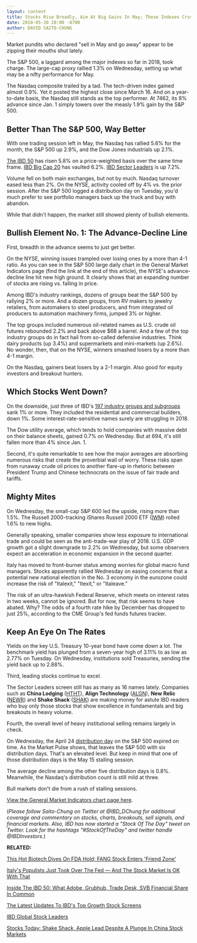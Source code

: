 ```yaml
---
layout: content
title: Stocks Rise Broadly, Aim At Big Gains In May; These Indexes Crush The S&P 500
date: 2018-05-30 20:00 -0700
author: DAVID SAITO-CHUNG
---
```






Market pundits who declared "sell in May and go away" appear to be zipping their mouths shut lately.




The S&P 500, a laggard among the major indexes so far in 2018, took charge. The large-cap proxy rallied 1.3% on Wednesday, setting up what may be a nifty performance for May.


The Nasdaq composite trailed by a tad. The tech-driven index gained almost 0.9%. Yet it posted the highest close since March 16. And on a year-to-date basis, the Nasdaq still stands as the top performer. At 7462, its 8% advance since Jan. 1 simply towers over the measly 1.9% gain by the S&P 500.


Better Than The S&P 500, Way Better
-----------------------------------


With one trading session left in May, the Nasdaq has rallied 5.6% for the month, the S&P 500 up 2.9%, and the Dow Jones industrials up 2.1%.


[The IBD 50](https://research.investors.com/stock-lists/ibd-50/) has risen 5.8% on a price-weighted basis over the same time frame. [IBD Big Cap 20](https://research.investors.com/stock-lists/big-cap-20/) has vaulted 6.2%. [IBD Sector Leaders](https://research.investors.com/stock-lists/sector-leaders) is up 7.2%.


Volume fell on both main exchanges, but not by much. Nasdaq turnover eased less than 2%. On the NYSE, activity cooled off by 4% vs. the prior session. After the S&P 500 logged a distribution day on Tuesday, you'd much prefer to see portfolio managers back up the truck and buy with abandon.


While that didn't happen, the market still showed plenty of bullish elements.


Bullish Element No. 1: The Advance-Decline Line
-----------------------------------------------


First, breadth in the advance seems to just get better.


On the NYSE, winning issues trampled over losing ones by a more than 4-1 ratio. As you can see in the S&P 500 large daily chart in the General Market Indicators page (find the link at the end of this article), the NYSE's advance-decline line hit new high ground. It clearly shows that an expanding number of stocks are rising vs. falling in price.


Among IBD's industry rankings, dozens of groups beat the S&P 500 by rallying 2% or more. And a dozen groups, from RV makers to jewelry retailers, from automakers to steel producers, and from integrated oil producers to automation machinery firms, jumped 3% or higher.


The top groups included numerous oil-related names as U.S. crude oil futures rebounded 2.2% and back above $68 a barrel. And a few of the top industry groups do in fact hail from so-called defensive industries. Think dairy products (up 3.4%) and supermarkets and mini-markets (up 2.6%). No wonder, then, that on the NYSE, winners smashed losers by a more than 4-1 margin.


On the Nasdaq, gainers beat losers by a 2-1 margin. Also good for equity investors and breakout hunters.


Which Stocks Went Down?
-----------------------


On the downside, just three of IBD's [197 industry groups and subgroups](https://www.investors.com/ibd-data-tables/) sank 1% or more. They included the residential and commercial builders, down 1%. Some interest-rate-sensitive names surely are struggling in 2018.


The Dow utility average, which tends to hold companies with massive debt on their balance sheets, gained 0.7% on Wednesday. But at 694, it's still fallen more than 4% since Jan. 1.


Second, it's quite remarkable to see how the major averages are absorbing numerous risks that create the proverbial wall of worry. These risks span from runaway crude oil prices to another flare-up in rhetoric between President Trump and Chinese technocrats on the issue of fair trade and tariffs.


Mighty Mites
------------


On Wednesday, the small-cap S&P 600 led the upside, rising more than 1.5%. The Russell 2000-tracking iShares Russell 2000 ETF ([IWM](https://research.investors.com/quote.aspx?symbol=IWM)) rolled 1.6% to new highs.


Generally speaking, smaller companies show less exposure to international trade and could be seen as the anti-trade-war play of 2018. U.S. GDP growth got a slight downgrade to 2.2% on Wednesday, but some observers expect an acceleration in economic expansion in the second quarter.


Italy has moved to front-burner status among worries for global macro fund managers. Stocks apparently rallied Wednesday on easing concerns that a potential new national election in the No. 3 economy in the eurozone could increase the risk of "Italexit," "Itexit," or "Italeave."


The risk of an ultra-hawkish Federal Reserve, which meets on interest rates in two weeks, cannot be ignored. But for now, that risk seems to have abated. Why? The odds of a fourth rate hike by December has dropped to just 25%, according to the CME Group's fed funds futures tracker.


Keep An Eye On The Rates
------------------------


Yields on the key U.S. Treasury 10-year bond have come down a lot. The benchmark yield has plunged from a seven-year high of 3.11% to as low as 2.77% on Tuesday. On Wednesday, institutions sold Treasuries, sending the yield back up to 2.88%.


Third, leading stocks continue to excel.


The Sector Leaders screen still has as many as 16 names lately. Companies such as **China Lodging** ([HTHT](https://research.investors.com/quote.aspx?symbol=HTHT)), **Align Technology** ([ALGN](https://research.investors.com/quote.aspx?symbol=ALGN)), **New Relic** ([NEWR](https://research.investors.com/quote.aspx?symbol=NEWR)) and **Shake Shack** ([SHAK](https://research.investors.com/quote.aspx?symbol=SHAK)) are making money for astute IBD readers who buy only those stocks that show excellence in fundamentals and big breakouts in heavy volume.


Fourth, the overall level of heavy institutional selling remains largely in check.


On Wednesday, the April 24 [distribution day](http://www.investors.com/ibd-university/market-timing/market-tops/) on the S&P 500 expired on time. As the Market Pulse shows, that leaves the S&P 500 with six distribution days. That's an elevated level. But keep in mind that one of those distribution days is the May 15 stalling session.


The average decline among the other five distribution days is 0.8%. Meanwhile, the Nasdaq's distribution count is still mild at three.


Bull markets don't die from a rush of stalling sessions.


[View the General Market Indicators chart page here](https://www.investors.com/wp-content/uploads/2018/05/IBD3005152537GMI.pdf).


(*Please follow Saito-Chung on Twitter at @IBD\_DChung for additional coverage and commentary on stocks, charts, breakouts, sell signals, and financial markets. Also, IBD has now started a "Stock Of The Day" tweet on Twitter. Look for the hashtags "#StockOfTheDay" and twitter handle @IBDInvestors.*)


**RELATED:**


[This Hot Biotech Dives On FDA Hold; FANG Stock Enters 'Friend Zone'](https://www.investors.com/market-trend/stock-market-today/dow-jones-futures-this-hot-biotech-dives-on-fda-hold-fang-stock-enters-friend-zone/)


[Italy's Populists Just Took Over The Fed — And The Stock Market Is OK With That](https://www.investors.com/news/economy/italys-populists-just-seized-control-of-the-fed-but-stock-market-investors-might-be-ok-with-that/)


[Inside The IBD 50: What Adobe, Grubhub, Trade Desk, SVB Financial Share In Common](https://research.investors.com/stock-lists/ibd-50/)


[The Latest Updates To IBD's Top Growth Stock Screens](https://www.investors.com/stock-lists/best-growth-stocks-buy-watch-ibd-stock-lists/)


[IBD Global Stock Leaders](https://research.investors.com/stock-lists/global-leaders/)


[Stocks Today: Shake Shack, Apple Lead Despite A Plunge In China Stock Markets](https://www.investors.com/market-trend/stock-market-today/stocks-rally-apple-shake-shack-china-xi-trade/)




